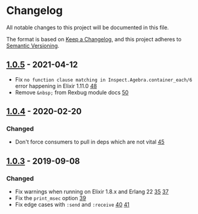 # Changelog

All notable changes to this project will be documented in this file.

The format is based on [Keep a Changelog](https://keepachangelog.com/en/1.0.0/),
and this project adheres to [Semantic Versioning](https://semver.org/spec/v2.0.0.html).

## [1.0.5](https://github.com/nietaki/rexbug/tree/v1.0.5) - 2021-04-12

- Fix `no function clause matching in Inspect.Agebra.container_each/6` error happening in Elixir 1.11.0 [48](https://github.com/nietaki/rexbug/pull/48)
- Remove `&nbsp;` from Rexbug module docs [50](https://github.com/nietaki/rexbug/pull/48)

## [1.0.4](https://github.com/nietaki/rexbug/tree/v1.0.4) - 2020-02-20

### Changed

- Don't force consumers to pull in deps which are not vital [45](https://github.com/nietaki/rexbug/pull/45)

## [1.0.3](https://github.com/nietaki/rexbug/tree/v1.0.3) - 2019-09-08

### Changed

- Fix warnings when running on Elixir 1.8.x and Erlang 22 [35](https://github.com/nietaki/rexbug/pull/35) [37](https://github.com/nietaki/rexbug/pull/37)
- Fix the `print_msec` option [39](https://github.com/nietaki/rexbug/pull/39)
- Fix edge cases with `:send` and `:receive` [40](https://github.com/nietaki/rexbug/pull/40) [41](https://github.com/nietaki/rexbug/pull/41)

